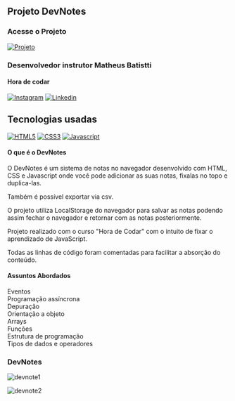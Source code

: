 ## Projeto DevNotes

### Acesse o Projeto

[![Projeto](https://img.shields.io/website-up-down-green-red/http/cv.lbesson.qc.to.svg)](https://robsondsilva90.github.io/devnotes/)

### Desenvolvedor instrutor Matheus Batistti
#### Hora de codar

[![Instagram](https://img.shields.io/badge/Instagram-E4405F?style=for-the-badge&logo=instagram&logoColor=white)](https://www.instagram.com/horadecodar/)
[![Linkedin](https://img.shields.io/badge/LinkedIn-0077B5?style=for-the-badge&logo=linkedin&logoColor=white)](https://www.linkedin.com/in/matheusbattisti)

## Tecnologias usadas

[![HTML5](https://img.shields.io/badge/HTML5-E34F26?style=for-the-badge&logo=html5&logoColor=white)](#)
[![CSS3](https://img.shields.io/badge/CSS3-1572B6?style=for-the-badge&logo=css3&logoColor=white)](#)
[![Javascript](https://img.shields.io/badge/JavaScript-F7DF1E?style=for-the-badge&logo=javascript&logoColor=black)](#)

#### O que é o DevNotes

O DevNotes é um sistema de notas no navegador desenvolvido com HTML, CSS e Javascript onde você pode adicionar as suas notas, fixalas no topo e duplica-las.

Também é possível exportar via csv.

O projeto utiliza LocalStorage do navegador para salvar as notas podendo assim fechar o navegador e retornar com as notas posteriormente.

Projeto realizado com o curso "Hora de Codar" com o intuito de fixar o aprendizado de JavaScript.

Todas as linhas de código foram comentadas para facilitar a absorção do conteúdo.

#### Assuntos Abordados

Eventos<br>
Programação assíncrona<br>
Depuração<br>
Orientação a objeto<br>
Arrays<br>
Funções<br>
Estrutura de programação<br>
Tipos de dados e operadores<br>

### DevNotes

![devnote1](https://github.com/user-attachments/assets/c6ba7b37-0075-4282-a194-25cddca9f804)

![devnote2](https://github.com/user-attachments/assets/cc4eaf2d-2682-446c-8a78-b563327e07d0)
